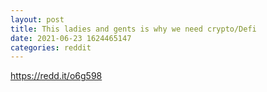 ```yaml
--- 
layout: post 
title: This ladies and gents is why we need crypto/Defi 
date: 2021-06-23 1624465147 
categories: reddit 
--- 
```

https://redd.it/o6g598